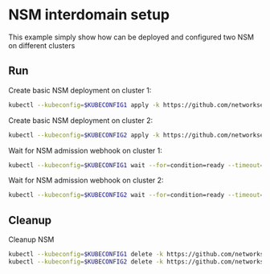 # NSM interdomain setup


This example simply show how can be deployed and configured two NSM on different clusters

## Run

Create basic NSM deployment on cluster 1:

```bash
kubectl --kubeconfig=$KUBECONFIG1 apply -k https://github.com/networkservicemesh/deployments-k8s/examples/interdomain/nsm/cluster1?ref=ab7e5a24ef93ee07a85e36c523a30d9bd5bad50c
```

Create basic NSM deployment on cluster 2:

```bash
kubectl --kubeconfig=$KUBECONFIG2 apply -k https://github.com/networkservicemesh/deployments-k8s/examples/interdomain/nsm/cluster2?ref=ab7e5a24ef93ee07a85e36c523a30d9bd5bad50c
```

Wait for NSM admission webhook on cluster 1:

```bash
kubectl --kubeconfig=$KUBECONFIG1 wait --for=condition=ready --timeout=1m pod -n nsm-system -l app=admission-webhook-k8s
```

Wait for NSM admission webhook on cluster 2:

```bash
kubectl --kubeconfig=$KUBECONFIG2 wait --for=condition=ready --timeout=1m pod -n nsm-system -l app=admission-webhook-k8s
```

## Cleanup

Cleanup NSM
```bash
kubectl --kubeconfig=$KUBECONFIG1 delete -k https://github.com/networkservicemesh/deployments-k8s/examples/interdomain/nsm/cluster1?ref=ab7e5a24ef93ee07a85e36c523a30d9bd5bad50c
kubectl --kubeconfig=$KUBECONFIG2 delete -k https://github.com/networkservicemesh/deployments-k8s/examples/interdomain/nsm/cluster2?ref=ab7e5a24ef93ee07a85e36c523a30d9bd5bad50c
```
